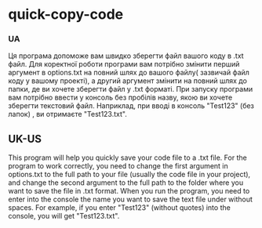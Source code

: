 # quick-copy-code

### UA
Ця програма допоможе вам швидко зберегти файл вашого коду в .txt файл.
Для коректної роботи програми вам потрібно змінити перший аргумент в options.txt на повний шлях до вашого файлу( зазвичай файл коду у вашому проекті), а другий аргумент змінити на повний шлях до папки, де ви хочете зберегти файл у .txt форматі.
При запуску програми вам потрібно ввести у консоль без пробілів назву, якою ви хочете зберегти текстовий файл.
Наприклад, при вводі в консоль "Test123" (без лапок) , ви отримаєте "Test123.txt".
## UK-US
This program will help you quickly save your code file to a .txt file.
For the program to work correctly, you need to change the first argument in options.txt to the full path to your file (usually the code file in your project), and change the second argument to the full path to the folder where you want to save the file in .txt format.
When you run the program, you need to enter into the console the name you want to save the text file under without spaces.
For example, if you enter "Test123" (without quotes) into the console, you will get "Test123.txt".
